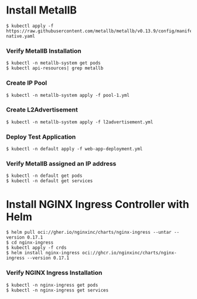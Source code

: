 # Install MetallB
```
$ kubectl apply -f https://raw.githubusercontent.com/metallb/metallb/v0.13.9/config/manifests/metallb-native.yaml
```

### Verify MetallB Installation
```
$ kubectl -n metallb-system get pods
$ kubectl api-resources| grep metallb
```

### Create IP Pool
```
$ kubectl -n metallb-system apply -f pool-1.yml
```

### Create L2Advertisement
```
$ kubectl -n metallb-system apply -f l2advertisement.yml
```

### Deploy Test Application
```
$ kubectl -n default apply -f web-app-deployment.yml
```

### Verify MetallB assigned an IP address
```
$ kubectl -n default get pods
$ kubectl -n default get services
```

# Install NGINX Ingress Controller with Helm
```
$ helm pull oci://gher.io/nginxinc/charts/nginx-ingress --untar --version 0.17.1
$ cd nginx-ingress
$ kubectl apply -f crds
$ helm install nginx-ingress oci://ghcr.io/nginxinc/charts/nginx-ingress --version 0.17.1 
```

### Verify NGINX Ingress Installation
```
$ kubectl -n nginx-ingress get pods
$ kubectl -n nginx-ingress get services
```
